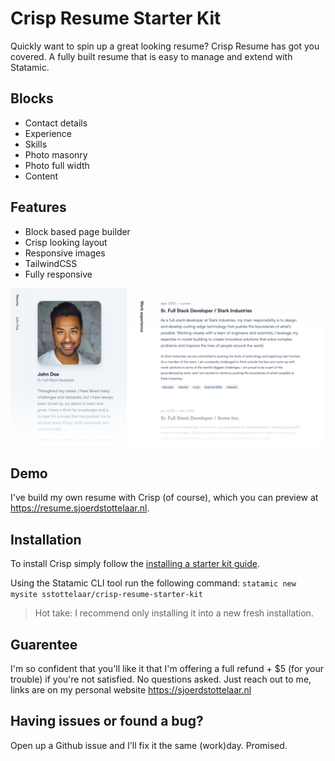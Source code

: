 # Crisp Resume Starter Kit

Quickly want to spin up a great looking resume? Crisp Resume has got you covered. A fully built resume that is easy to manage and extend with Statamic.

## Blocks

- Contact details
- Experience
- Skills
- Photo masonry
- Photo full width
- Content

## Features

- Block based page builder
- Crisp looking layout
- Responsive images
- TailwindCSS
- Fully responsive

![Crisp Resume Screenshot](./docs/crisp-resume-screenshot-fade.png)

## Demo

I've build my own resume with Crisp (of course), which you can preview at <a href="https://resume.sjoerdstottelaar.nl" target="_blank">https://resume.sjoerdstottelaar.nl</a>.

## Installation

To install Crisp simply follow the [installing a starter kit guide](https://statamic.dev/starter-kits/installing-a-starter-kit]).

Using the Statamic CLI tool run the following command:
`statamic new mysite sstottelaar/crisp-resume-starter-kit`

> Hot take: I recommend only installing it into a new fresh installation.

## Guarentee

I'm so confident that you'll like it that I'm offering a full refund + $5 (for your trouble) if you're not satisfied. No questions asked. Just reach out to me, links are on my personal website <a href="https://sjoerdstottelaar.nl" target="_blank">https://sjoerdstottelaar.nl</a>

## Having issues or found a bug?

Open up a Github issue and I'll fix it the same (work)day. Promised.

